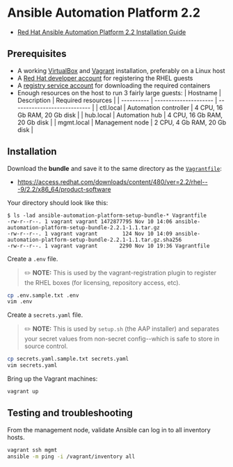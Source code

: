 # Ansible Automation Platform 2.2

* [Red Hat Ansible Automation Platform 2.2 Installation Guide](https://access.redhat.com/documentation/en-us/red_hat_ansible_automation_platform/2.2/html/red_hat_ansible_automation_platform_installation_guide/index)



## Prerequisites

* A working [VirtualBox] and [Vagrant] installation, preferably on a Linux host
* A [Red Hat developer account] for registering the RHEL guests
* A [registry service account] for downloading the required containers
* Enough resources on the host to run 3 fairly large guests:
  | Hostname   | Description           | Required resources           |
  | ---------- | --------------------- | ---------------------------- |
  | ctl.local  | Automation controller | 4 CPU, 16 Gb RAM, 20 Gb disk |
  | hub.local  | Automation hub        | 4 CPU, 16 Gb RAM, 20 Gb disk |
  | mgmt.local | Management node       | 2 CPU, 4 Gb RAM, 20 Gb disk  |

[VirtualBox]: https://www.virtualbox.org/
[Vagrant]: https://www.vagrantup.com/
[Red Hat developer account]: https://developers.redhat.com/
[registry service account]: https://access.redhat.com/terms-based-registry/



## Installation

Download the **bundle** and save it to the same directory as the [`Vagrantfile`](Vagrantfile):

* <https://access.redhat.com/downloads/content/480/ver=2.2/rhel---9/2.2/x86_64/product-software>

Your directory should look like this:

```text
$ ls -lad ansible-automation-platform-setup-bundle-* Vagrantfile
-rw-r--r--. 1 vagrant vagrant 1472877795 Nov 10 14:06 ansible-automation-platform-setup-bundle-2.2.1-1.1.tar.gz
-rw-r--r--. 1 vagrant vagrant        124 Nov 10 14:09 ansible-automation-platform-setup-bundle-2.2.1-1.1.tar.gz.sha256
-rw-r--r--. 1 vagrant vagrant       2290 Nov 10 19:36 Vagrantfile
```

Create a `.env` file.  

> :pencil2: **NOTE:** This is used by the vagrant-registration plugin to
> register the RHEL boxes (for licensing, repository access, etc).

```bash
cp .env.sample.txt .env
vim .env
```

Create a `secrets.yaml` file.

> :pencil2: **NOTE:** This is used by `setup.sh` (the AAP installer) and
> separates your secret values from non-secret config--which is safe to store in
> source control.

```bash
cp secrets.yaml.sample.txt secrets.yaml
vim secrets.yaml
```

Bring up the Vagrant machines:

```bash
vagrant up
```

## Testing and troubleshooting

From the management node, validate Ansible can log in to all inventory hosts.

```bash
vagrant ssh mgmt
ansible -m ping -i /vagrant/inventory all
```
